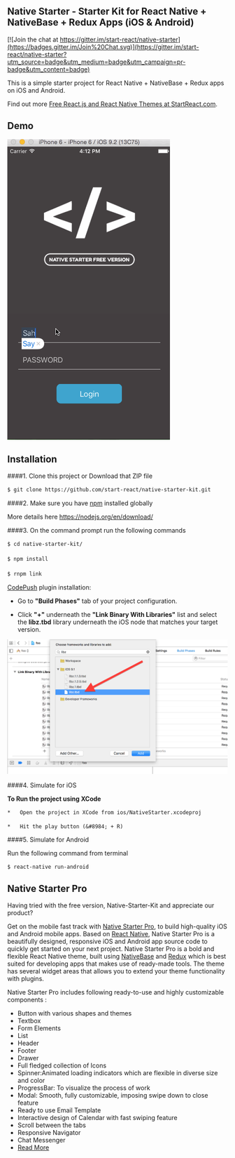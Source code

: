 ## Native Starter - Starter Kit for React Native + NativeBase + Redux Apps (iOS & Android)

[![Join the chat at https://gitter.im/start-react/native-starter](https://badges.gitter.im/Join%20Chat.svg)](https://gitter.im/start-react/native-starter?utm_source=badge&utm_medium=badge&utm_campaign=pr-badge&utm_content=badge)

This is a simple starter project for React Native + NativeBase + Redux apps on iOS and Android.

Find out more [Free React.js and React Native Themes at StartReact.com](http://www.startreact.com/).

## Demo

![Demo](/Screenshots/demo.gif "Login Screen")



## Installation
####1. Clone this project or Download that ZIP file

```sh
$ git clone https://github.com/start-react/native-starter-kit.git
```

####2.  Make sure you have [npm](https://www.npmjs.org/) installed globally

More details here
https://nodejs.org/en/download/ 

####3. On the command prompt run the following commands

```sh
$ cd native-starter-kit/

$ npm install

$ rnpm link
```

[CodePush](https://github.com/Microsoft/react-native-code-push) plugin installation:

*	Go to **"Build Phases"** tab of your project configuration.

*	Click **"+"** underneath the **"Link Binary With Libraries"** list and select the **libz.tbd** library underneath the iOS node that matches your target version.

![CodePush-plugin-installation](/Screenshots/codepush-plugin-installation.png)

####4. Simulate for iOS

**To Run the project using XCode**

	*	Open the project in XCode from ios/NativeStarter.xcodeproj

	*	Hit the play button (&#8984; + R)


####5. Simulate for Android

Run the following command from terminal

```sh
$ react-native run-android
```

## Native Starter Pro
Having tried with the free version, Native-Starter-Kit and appreciate our product?

Get on the mobile fast track with [Native Starter Pro](http://strapmobile.com/native-starter-pro/),  to build high-quality iOS and Android mobile apps. Based on [React Native](https://facebook.github.io/react-native/), Native Starter Pro is a beautifully designed, responsive iOS and Android app source code to quickly get started on your next project. Native Starter Pro is a bold and flexible React Native theme, built using [NativeBase](http://nativebase.io/documentation) and [Redux](https://github.com/reactjs/react-redux) which is best suited for developing apps that makes use of ready-made tools. The theme has several widget areas that allows you to extend your theme functionality with plugins. 

Native Starter Pro includes following ready-to-use and highly customizable components :
*	Button with various shapes and themes
*	Textbox
*	Form Elements
*	List
*	Header
*	Footer
*	Drawer
*	Full fledged collection of Icons
*	Spinner:Animated loading indicators which are flexible in diverse size and color
*	ProgressBar: To visualize the process of work
*	Modal: Smooth, fully customizable, imposing swipe down to close feature
*	Ready to use Email Template
*	Interactive design of Calendar with fast swiping feature
*	Scroll between the tabs
*	Responsive Navigator
*	Chat Messenger
*	[Read More](http://strapmobile.com/docs/native-starter-pro/v2.3/)


